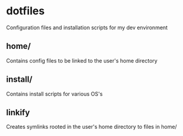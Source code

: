 # dotfiles

Configuration files and installation scripts for my dev environment

## home/

Contains config files to be linked to the user's home directory

## install/

Contains install scripts for various OS's

## linkify

Creates symlinks rooted in the user's home directory to files in home/
